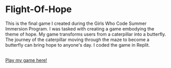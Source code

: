 # Flight-Of-Hope
 This is the final game I created during the Girls Who Code Summer Immersion Program. I was tasked with creating a game embodying the theme of hope. My game transforms users from a caterpillar into a butterfly. The journey of the caterpillar moving through the maze to become a butterfly can bring hope to anyone's day. I coded the game in Replit. </br> </br>

[Play my game here!](https://replit.com/@karag22/Final-Game-Kara)

